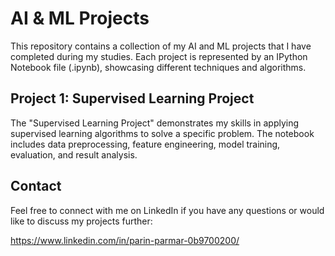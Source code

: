 # AI & ML Projects

This repository contains a collection of my AI and ML projects that I have completed during my studies. Each project is represented by an IPython Notebook file (.ipynb), showcasing different techniques and algorithms.

## Project 1: Supervised Learning Project

The "Supervised Learning Project" demonstrates my skills in applying supervised learning algorithms to solve a specific problem. The notebook includes data preprocessing, feature engineering, model training, evaluation, and result analysis.

## Contact

Feel free to connect with me on LinkedIn if you have any questions or would like to discuss my projects further:

https://www.linkedin.com/in/parin-parmar-0b9700200/

